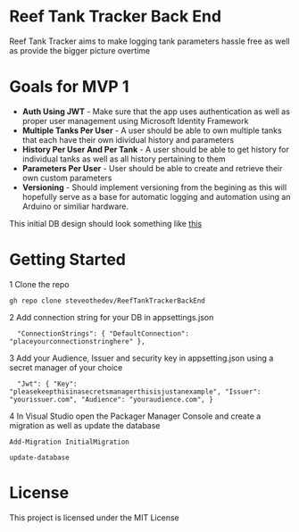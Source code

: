 # Reef Tank Tracker Back End
Reef Tank Tracker aims to make logging tank parameters hassle free as well as provide the bigger picture overtime

# Goals for MVP 1

* **Auth Using JWT** - Make sure that the app uses authentication as well as proper user management using Microsoft Identity Framework
* **Multiple Tanks Per User** - A user should be able to own multiple tanks that each have their own idividual history and parameters
* **History Per User And Per Tank** - A user should be able to get history for individual tanks as well as all history pertaining to them
* **Parameters Per User** - User should be able to create and retrieve their own custom parameters
* **Versioning** - Should implement versioning from the begining as this will hopefully serve as a base for automatic logging and automation using an Arduino or similiar hardware.
  
This initial DB design should look something like [this](https://erd.dbdesigner.net/designer/schema/1703784879-reef-tank-tracker-v1)

# Getting Started

1 Clone the repo 

`gh repo clone steveothedev/ReefTankTrackerBackEnd`

2 Add connection string for your DB in appsettings.json

`  "ConnectionStrings": {
    "DefaultConnection": "placeyourconnectionstringhere"
  },`

3 Add your Audience, Issuer and security key in appsetting.json using a secret manager of your choice

`  "Jwt": {
    "Key": "pleasekeepthisinasecretsmanagerthisisjustanexample",
    "Issuer": "yourissuer.com",
    "Audience": "youraudience.com",
  }`

4 In Visual Studio open the Packager Manager Console and create a migration as well as update the database

`Add-Migration InitialMigration`

`update-database`


# License
This project is licensed under the MIT License 
